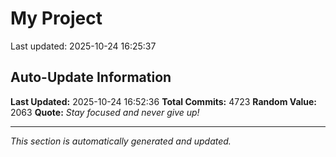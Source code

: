 # My Project


Last updated: 2025-10-24 16:25:37


























































































































































































































































































































































































































































































































































































































































































































































































































































































































































































































































































































































































































































































































































































































































































































































































































































































































































































































































































































































































































































































































































































































































































































































































































































































































































































































































































































































































































































































































































































































































































































































































































































































































































































































































































































































































































































































































































































































































































































































































































































































































































































































































































































































































































































































































































































































































































































































































































































































































































































































































































































































































































































































































## Auto-Update Information

**Last Updated:** 2025-10-24 16:52:36
**Total Commits:** 4723
**Random Value:** 2063
**Quote:** _Stay focused and never give up!_

---
_This section is automatically generated and updated._